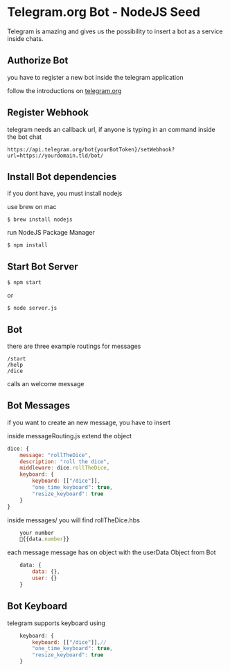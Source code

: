 # Telegram.org Bot - NodeJS Seed

Telegram is amazing and gives us the possibility to insert a bot as a service inside chats.

## Authorize Bot

you have to register a new bot inside the telegram application

follow the introductions on [telegram.org](https://core.telegram.org/bots)

## Register Webhook

telegram needs an callback url, if anyone is typing in an command inside the bot chat

    https://api.telegram.org/bot{yourBotToken}/setWebhook?url=https://yourdomain.tld/bot/

## Install Bot dependencies

if you dont have, you must install nodejs

use brew on mac

    $ brew install nodejs

run NodeJS Package Manager

    $ npm install

## Start Bot Server

    $ npm start

or

    $ node server.js

## Bot

there are three example routings for messages

    /start
    /help
    /dice

calls an welcome message

## Bot Messages

if you want to create an new message, you have to insert

inside messageRouting.js extend the object

```javascript
dice: {
    message: "rollTheDice",
    description: "roll the dice",
    middleware: dice.rollTheDice,
    keyboard: {
        keyboard: [["/dice"]],
        "one_time_keyboard": true,
        "resize_keyboard": true
    }
}
```

inside messages/ you will find rollTheDice.hbs

```javascript
    your number
    🎲{{data.number}}
```

each message message has on object with the userData Object from Bot

```javascript
    data: {
        data: {},
        user: {}
    }
```

## Bot Keyboard

telegram supports keyboard using

```javascript
    keyboard: {
        keyboard: [["/dice"]],//
        "one_time_keyboard": true,
        "resize_keyboard": true
    }
```
